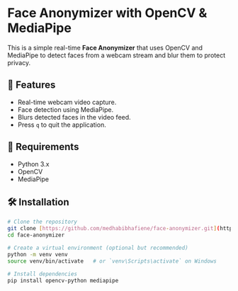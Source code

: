 # Face Anonymizer with OpenCV & MediaPipe

This is a simple real-time **Face Anonymizer** that uses OpenCV and MediaPipe to detect faces from a webcam stream and blur them to protect privacy.

## 📸 Features

- Real-time webcam video capture.
- Face detection using MediaPipe.
- Blurs detected faces in the video feed.
- Press `q` to quit the application.

## 🧰 Requirements

- Python 3.x
- OpenCV
- MediaPipe

## 🛠 Installation

```bash
# Clone the repository
git clone [https://github.com/medhabibhafiene/face-anonymizer.git](https://github.com/MedHabibHafiene/face-anonymizer)
cd face-anonymizer

# Create a virtual environment (optional but recommended)
python -m venv venv
source venv/bin/activate   # or `venv\Scripts\activate` on Windows

# Install dependencies
pip install opencv-python mediapipe
```
